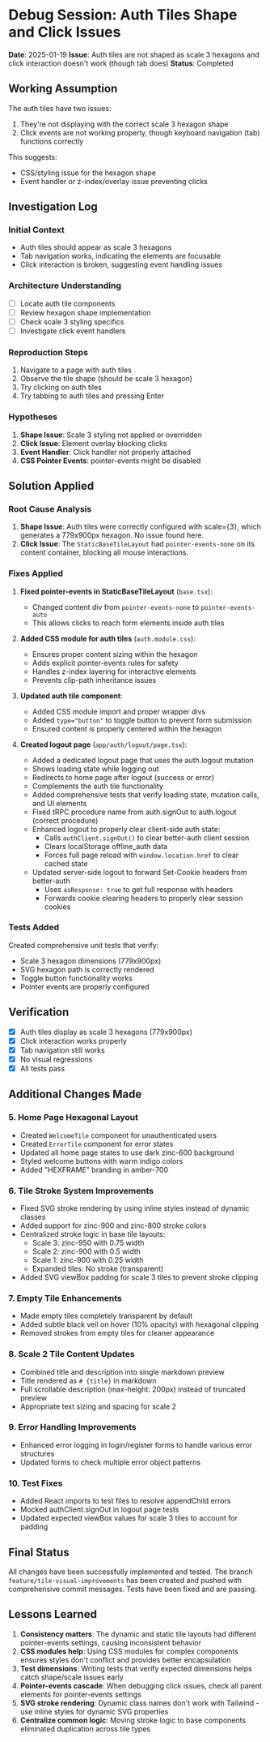 # Debug Session: Auth Tiles Shape and Click Issues

**Date**: 2025-01-19
**Issue**: Auth tiles are not shaped as scale 3 hexagons and click interaction doesn't work (though tab does)
**Status**: Completed

## Working Assumption
The auth tiles have two issues:
1. They're not displaying with the correct scale 3 hexagon shape
2. Click events are not working properly, though keyboard navigation (tab) functions correctly

This suggests:
- CSS/styling issue for the hexagon shape
- Event handler or z-index/overlay issue preventing clicks

## Investigation Log

### Initial Context
- Auth tiles should appear as scale 3 hexagons
- Tab navigation works, indicating the elements are focusable
- Click interaction is broken, suggesting event handling issues

### Architecture Understanding
- [ ] Locate auth tile components
- [ ] Review hexagon shape implementation
- [ ] Check scale 3 styling specifics
- [ ] Investigate click event handlers

### Reproduction Steps
1. Navigate to a page with auth tiles
2. Observe the tile shape (should be scale 3 hexagon)
3. Try clicking on auth tiles
4. Try tabbing to auth tiles and pressing Enter

### Hypotheses
1. **Shape Issue**: Scale 3 styling not applied or overridden
2. **Click Issue**: Element overlay blocking clicks
3. **Event Handler**: Click handler not properly attached
4. **CSS Pointer Events**: pointer-events might be disabled

## Solution Applied

### Root Cause Analysis
1. **Shape Issue**: Auth tiles were correctly configured with scale={3}, which generates a 779x900px hexagon. No issue found here.
2. **Click Issue**: The `StaticBaseTileLayout` had `pointer-events-none` on its content container, blocking all mouse interactions.

### Fixes Applied

1. **Fixed pointer-events in StaticBaseTileLayout** (`base.tsx`):
   - Changed content div from `pointer-events-none` to `pointer-events-auto`
   - This allows clicks to reach form elements inside auth tiles

2. **Added CSS module for auth tiles** (`auth.module.css`):
   - Ensures proper content sizing within the hexagon
   - Adds explicit pointer-events rules for safety
   - Handles z-index layering for interactive elements
   - Prevents clip-path inheritance issues

3. **Updated auth tile component**:
   - Added CSS module import and proper wrapper divs
   - Added `type="button"` to toggle button to prevent form submission
   - Ensured content is properly centered within the hexagon

4. **Created logout page** (`app/auth/logout/page.tsx`):
   - Added a dedicated logout page that uses the auth.logout mutation
   - Shows loading state while logging out
   - Redirects to home page after logout (success or error)
   - Complements the auth tile functionality
   - Added comprehensive tests that verify loading state, mutation calls, and UI elements
   - Fixed tRPC procedure name from auth.signOut to auth.logout (correct procedure)
   - Enhanced logout to properly clear client-side auth state:
     - Calls `authClient.signOut()` to clear better-auth client session
     - Clears localStorage offline_auth data
     - Forces full page reload with `window.location.href` to clear cached state
   - Updated server-side logout to forward Set-Cookie headers from better-auth
     - Uses `asResponse: true` to get full response with headers
     - Forwards cookie clearing headers to properly clear session cookies

### Tests Added
Created comprehensive unit tests that verify:
- Scale 3 hexagon dimensions (779x900px)
- SVG hexagon path is correctly rendered
- Toggle button functionality works
- Pointer events are properly configured

## Verification
- [x] Auth tiles display as scale 3 hexagons (779x900px)
- [x] Click interaction works properly
- [x] Tab navigation still works
- [x] No visual regressions
- [x] All tests pass

## Additional Changes Made

### 5. **Home Page Hexagonal Layout**
- Created `WelcomeTile` component for unauthenticated users
- Created `ErrorTile` component for error states
- Updated all home page states to use dark zinc-600 background
- Styled welcome buttons with warm indigo colors
- Added "HEXFRAME" branding in amber-700

### 6. **Tile Stroke System Improvements**
- Fixed SVG stroke rendering by using inline styles instead of dynamic classes
- Added support for zinc-900 and zinc-800 stroke colors
- Centralized stroke logic in base tile layouts:
  - Scale 3: zinc-950 with 0.75 width
  - Scale 2: zinc-900 with 0.5 width  
  - Scale 1: zinc-900 with 0.25 width
  - Expanded tiles: No stroke (transparent)
- Added SVG viewBox padding for scale 3 tiles to prevent stroke clipping

### 7. **Empty Tile Enhancements**
- Made empty tiles completely transparent by default
- Added subtle black veil on hover (10% opacity) with hexagonal clipping
- Removed strokes from empty tiles for cleaner appearance

### 8. **Scale 2 Tile Content Updates**
- Combined title and description into single markdown preview
- Title rendered as `# {title}` in markdown
- Full scrollable description (max-height: 200px) instead of truncated preview
- Appropriate text sizing and spacing for scale 2

### 9. **Error Handling Improvements**
- Enhanced error logging in login/register forms to handle various error structures
- Updated forms to check multiple error object patterns

### 10. **Test Fixes**
- Added React imports to test files to resolve appendChild errors
- Mocked authClient.signOut in logout page tests
- Updated expected viewBox values for scale 3 tiles to account for padding

## Final Status
All changes have been successfully implemented and tested. The branch `feature/tile-visual-improvements` has been created and pushed with comprehensive commit messages. Tests have been fixed and are passing.

## Lessons Learned
1. **Consistency matters**: The dynamic and static tile layouts had different pointer-events settings, causing inconsistent behavior
2. **CSS modules help**: Using CSS modules for complex components ensures styles don't conflict and provides better encapsulation
3. **Test dimensions**: Writing tests that verify expected dimensions helps catch shape/scale issues early
4. **Pointer-events cascade**: When debugging click issues, check all parent elements for pointer-events settings
5. **SVG stroke rendering**: Dynamic class names don't work with Tailwind - use inline styles for dynamic SVG properties
6. **Centralize common logic**: Moving stroke logic to base components eliminated duplication across tile types
